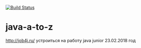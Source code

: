 [![Build Status](https://travis-ci.org/nihrom205/java-a-to-z.svg?branch=master)](https://travis-ci.org/nihrom205/java-a-to-z)

# java-a-to-z

http://job4j.ru/
устроиться на работу java junior
23.02.2018 год